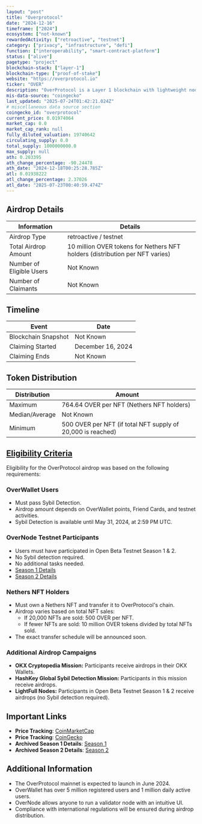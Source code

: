 ```yaml
---
layout: "post"
title: "Overprotocol"
date: "2024-12-16"
timeframe: ["2024"]
ecosystem: ["not-known"]
rewardedActivity: ["retroactive", "testnet"]
category: ["privacy", "infrastructure", "defi"]
function: ["interoperability", "smart-contract-platform"]
status: ["alive"]
pagetype: "project"
blockchain-stack: ["layer-1"]
blockchain-type: ["proof-of-stake"]
website: "https://overprotocol.io"
ticker: "OVER"
description: "OverProtocol is a Layer 1 blockchain with lightweight nodes, allowing individuals to run validators on personal computers. It aims to create a decentralized, community-driven network."
mis-data-source: "coingecko"
last_updated: "2025-07-24T01:42:21.024Z"
# miscellaneous data source section
coingecko_id: "overprotocol"
current_price: 0.01974064
market_cap: 0.0
market_cap_rank: null
fully_diluted_valuation: 19740642
circulating_supply: 0.0
total_supply: 1000000000.0
max_supply: null
ath: 0.203395
ath_change_percentage: -90.24478
ath_date: "2024-12-18T00:25:28.785Z"
atl: 0.01938222
atl_change_percentage: 2.37026
atl_date: "2025-07-23T00:40:59.474Z"
---
```


## Airdrop Details

| Information              | Details                                                                      |
| ------------------------ | ---------------------------------------------------------------------------- |
| Airdrop Type             | retroactive / testnet                                                        |
| Total Airdrop Amount     | 10 million OVER tokens for Nethers NFT holders (distribution per NFT varies) |
| Number of Eligible Users | Not Known                                                                    |
| Number of Claimants      | Not Known                                                                    |

## Timeline

| Event               | Date              |
| ------------------- | ----------------- |
| Blockchain Snapshot | Not Known         |
| Claiming Started    | December 16, 2024 |
| Claiming Ends       | Not Known         |

## Token Distribution

| Distribution   | Amount                                                      |
| -------------- | ----------------------------------------------------------- |
| Maximum        | 764.64 OVER per NFT (Nethers NFT holders)                   |
| Median/Average | Not Known                                                   |
| Minimum        | 500 OVER per NFT (if total NFT supply of 20,000 is reached) |

## [Eligibility Criteria](https://medium.com/overprotocol/overprotocol-who-is-eligible-for-airdrop-2-63a754909e50)

Eligibility for the OverProtocol airdrop was based on the following requirements:

### OverWallet Users
- Must pass Sybil Detection.
- Airdrop amount depends on OverWallet points, Friend Cards, and testnet activities.
- Sybil Detection is available until May 31, 2024, at 2:59 PM UTC.

### OverNode Testnet Participants
- Users must have participated in Open Beta Testnet Season 1 & 2.
- No Sybil detection required.
- No additional tasks needed.
- [Season 1 Details](https://web.archive.org/web/20240525195312/https://medium.com/overprotocol/overprotocol-who-is-eligible-for-the-airdrop-1dfaa5d3460c)
- [Season 2 Details](https://web.archive.org/web/20240817231852/https://medium.com/overprotocol/overprotocol-who-is-eligible-for-airdrop-2-63a754909e50)

### Nethers NFT Holders
- Must own a Nethers NFT and transfer it to OverProtocol's chain.
- Airdrop varies based on total NFT sales:
  - If 20,000 NFTs are sold: 500 OVER per NFT.
  - If fewer NFTs are sold: 10 million OVER tokens divided by total NFTs sold.
- The exact transfer schedule will be announced soon.

### Additional Airdrop Campaigns
- **OKX Cryptopedia Mission:** Participants receive airdrops in their OKX Wallets.
- **HashKey Global Sybil Detection Mission:** Participants in this mission receive airdrops.
- **LightFull Nodes:** Participants in Open Beta Testnet Season 1 & 2 receive airdrops (no Sybil detection required).

## Important Links

- **Price Tracking**: [CoinMarketCap](https://coinmarketcap.com/currencies/overprotocol)
- **Price Tracking**: [CoinGecko](https://www.coingecko.com/en/coins/overprotocol)
- **Archived Season 1 Details**: [Season 1](https://web.archive.org/web/20240525195312/https://medium.com/overprotocol/overprotocol-who-is-eligible-for-the-airdrop-1dfaa5d3460c)
- **Archived Season 2 Details**: [Season 2](https://web.archive.org/web/20240817231852/https://medium.com/overprotocol/overprotocol-who-is-eligible-for-airdrop-2-63a754909e50)

## Additional Information

- The OverProtocol mainnet is expected to launch in June 2024.
- OverWallet has over 5 million registered users and 1 million daily active users.
- OverNode allows anyone to run a validator node with an intuitive UI.
- Compliance with international regulations will be ensured during airdrop distribution.